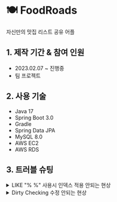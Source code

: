 ﻿# 🍽️ FoodRoads

자신만의 맛집 리스트 공유 어플

## 1. 제작 기간 & 참여 인원

- 2023.02.07 ~ 진행중
- 팀 프로젝트

## 2. 사용 기술

- Java 17
- Spring Boot 3.0
- Gradle
- Spring Data JPA
- MySQL 8.0
- AWS EC2
- AWS RDS

## 3. 트러블 슈팅

<details>
<summary>LIKE "% %" 사용시 인덱스 적용 안되는 현상</summary>

[문제]

검색 API에서 LIKE로 키워드를 포함하는 맛집을 와일드카드와 검색할 때 데이터베이스에서 인덱스가 있는데도 불구하고 활용하지 않은 것을 확인했다.

[문제 원인과 해결 방법]

해당 문제의 원인과해결은 [블로그](https://velog.io/@pjoon357/%EA%B2%80%EC%83%89-API-%EC%84%B1%EB%8A%A5-%EA%B0%9C%EC%84%A0)에 작성해 놨다.

</details>

<details>
<summary>Dirty Checking 수정 안되는 현상</summary>

[문제]

![image](https://user-images.githubusercontent.com/40589394/220272762-abf4a6d0-00a0-4146-9571-95639e10c2fa.png)

수정 테스트 상황에서

![image](https://user-images.githubusercontent.com/40589394/220274164-55c7606a-367a-4a53-9c6e-c3f80752bb4f.png)

맛집 리스트의 이름을 수정했지만

![image](https://user-images.githubusercontent.com/40589394/220273818-a6b7c82b-0e6f-4a48-ab71-c3f0ea0405ad.png)

수정 사항이 반영이 되지 않은 모습

[문제 원인]

JPA는 엔티티 조회 후 영속성 컨텍스트의 1차 캐시에 저장할 때 스냅샷과 함께 저장한다. <br>
그러고나서 commit()또는 flush()가 일어날 때 엔티티와 스냅샷을 비교해서, 변경 사항이 있으면 UPDATE SQL을 알아서 만들어서 DB에 저장한다.

하지만 위 updateStoreList()에서는 commit()또는 flush()가 일어나지 않아 변경 사항이 반영되지 않았던 것이다.

[해결 방법]

`@Transactional` 애노테이션을 붙여 해당 메소드가 트랜잭션으로 묶여 메서드가 끝나는 지점에 트랜잭션 commit이 발생하게 되거 flush가 자동으로 작동됩니다.

![image](https://user-images.githubusercontent.com/40589394/220281481-62c976a4-e465-4e46-86d4-41780855d67b.png)

![image](https://user-images.githubusercontent.com/40589394/220281803-1774b14a-19a3-412d-ac6d-ba246724d73a.png)

</details>
